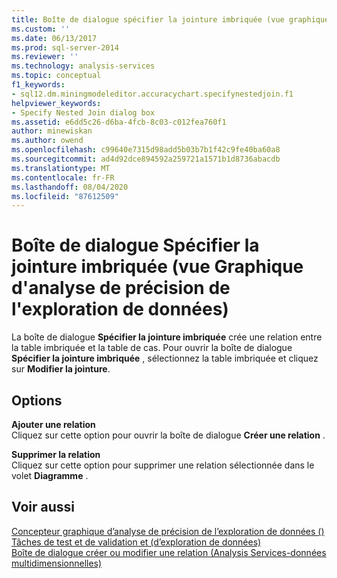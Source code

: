 ```yaml
---
title: Boîte de dialogue spécifier la jointure imbriquée (vue graphique d’analyse de précision de l’exploration de données) | Microsoft Docs
ms.custom: ''
ms.date: 06/13/2017
ms.prod: sql-server-2014
ms.reviewer: ''
ms.technology: analysis-services
ms.topic: conceptual
f1_keywords:
- sql12.dm.miningmodeleditor.accuracychart.specifynestedjoin.f1
helpviewer_keywords:
- Specify Nested Join dialog box
ms.assetid: e6dd5c26-d6ba-4fcb-8c03-c012fea760f1
author: minewiskan
ms.author: owend
ms.openlocfilehash: c99640e7315d98add5b03b7b1f42c9fe40ba60a8
ms.sourcegitcommit: ad4d92dce894592a259721a1571b1d8736abacdb
ms.translationtype: MT
ms.contentlocale: fr-FR
ms.lasthandoff: 08/04/2020
ms.locfileid: "87612509"
---
```

# <a name="specify-nested-join-dialog-box-mining-accuracy-chart-view"></a>Boîte de dialogue Spécifier la jointure imbriquée (vue Graphique d'analyse de précision de l'exploration de données)
  La boîte de dialogue **Spécifier la jointure imbriquée** crée une relation entre la table imbriquée et la table de cas. Pour ouvrir la boîte de dialogue **Spécifier la jointure imbriquée** , sélectionnez la table imbriquée et cliquez sur **Modifier la jointure**.  
  
## <a name="options"></a>Options  
 **Ajouter une relation**  
 Cliquez sur cette option pour ouvrir la boîte de dialogue **Créer une relation** .  
  
 **Supprimer la relation**  
 Cliquez sur cette option pour supprimer une relation sélectionnée dans le volet **Diagramme** .  
  
## <a name="see-also"></a>Voir aussi  
 [Concepteur graphique d’analyse de précision de l’exploration de données &#40;&#41;](mining-accuracy-chart-designer-data-mining.md)   
 [Tâches de test et de validation et &#40;d’exploration de données&#41;](data-mining/testing-and-validation-tasks-and-how-tos-data-mining.md)   
 [Boîte de dialogue créer ou modifier une relation &#40;Analysis Services-données multidimensionnelles&#41;](create-or-edit-relationship-dialog-box-analysis-services-multidimensional-data.md)  
  
  
